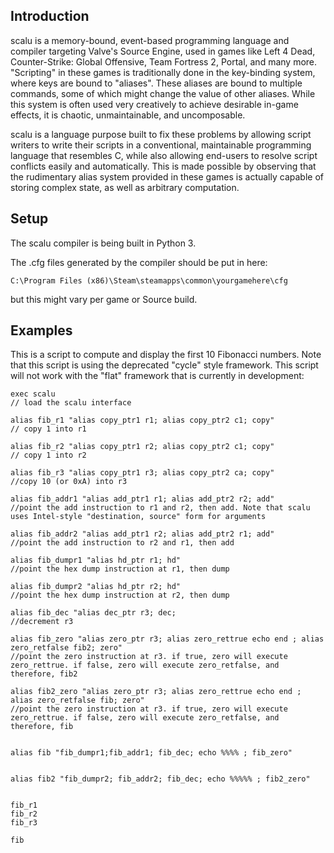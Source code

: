 ## Introduction

scalu is a memory-bound, event-based programming language and compiler targeting Valve's Source Engine, used in games like Left 4 Dead, Counter-Strike: Global Offensive, Team Fortress 2, Portal, and many more. "Scripting" in these games is traditionally done in the key-binding system, where keys are bound to "aliases". These aliases are bound to multiple commands, some of which might change the value of other aliases. While this system is often used very creatively to achieve desirable in-game effects, it is chaotic, unmaintainable, and uncomposable.

scalu is a language purpose built to fix these problems by allowing script writers to write their scripts in a conventional, maintainable programming language that resembles C, while also allowing end-users to resolve script conflicts easily and automatically. This is made possible by observing that the rudimentary alias system provided in these games is actually capable of storing complex state, as well as arbitrary computation.

## Setup

The scalu compiler is being built in Python 3. 

The .cfg files generated by the compiler should be put in here:

```
C:\Program Files (x86)\Steam\steamapps\common\yourgamehere\cfg
```

but this might vary per game or Source build.


## Examples

This is a script to compute and display the first 10 Fibonacci numbers. Note that this script is using the deprecated "cycle" style framework. This script will not work with the "flat" framework that is currently in development:

```
exec scalu
// load the scalu interface

alias fib_r1 "alias copy_ptr1 r1; alias copy_ptr2 c1; copy"
// copy 1 into r1

alias fib_r2 "alias copy_ptr1 r2; alias copy_ptr2 c1; copy"
// copy 1 into r2

alias fib_r3 "alias copy_ptr1 r3; alias copy_ptr2 ca; copy"
//copy 10 (or 0xA) into r3

alias fib_addr1 "alias add_ptr1 r1; alias add_ptr2 r2; add"
//point the add instruction to r1 and r2, then add. Note that scalu uses Intel-style "destination, source" form for arguments

alias fib_addr2 "alias add_ptr1 r2; alias add_ptr2 r1; add"
//point the add instruction to r2 and r1, then add

alias fib_dumpr1 "alias hd_ptr r1; hd"
//point the hex dump instruction at r1, then dump

alias fib_dumpr2 "alias hd_ptr r2; hd"
//point the hex dump instruction at r2, then dump

alias fib_dec "alias dec_ptr r3; dec; 
//decrement r3

alias fib_zero "alias zero_ptr r3; alias zero_rettrue echo end ; alias zero_retfalse fib2; zero"
//point the zero instruction at r3. if true, zero will execute zero_rettrue. if false, zero will execute zero_retfalse, and therefore, fib2

alias fib2_zero "alias zero_ptr r3; alias zero_rettrue echo end ; alias zero_retfalse fib; zero"
//point the zero instruction at r3. if true, zero will execute zero_rettrue. if false, zero will execute zero_retfalse, and therefore, fib


alias fib "fib_dumpr1;fib_addr1; fib_dec; echo %%%% ; fib_zero"


alias fib2 "fib_dumpr2; fib_addr2; fib_dec; echo %%%%% ; fib2_zero"


fib_r1
fib_r2
fib_r3

fib
```


